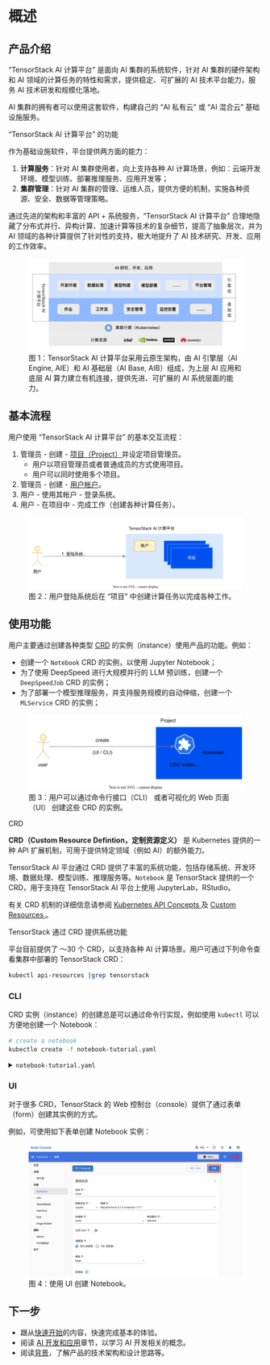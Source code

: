 # 概述

## 产品介绍

“TensorStack AI 计算平台” 是面向 AI 集群的系统软件，针对 AI 集群的硬件架构和 AI 领域的计算任务的特性和需求，提供稳定、可扩展的 AI 技术平台能力，服务 AI 技术研发和规模化落地。

AI 集群的拥有者可以使用这套软件，构建自己的 “AI 私有云” 或 “AI 混合云” 基础设施服务。

<aside class="note info">
<div class="title">“TensorStack AI 计算平台” 的功能</div>

作为基础设施软件，平台提供两方面的能力：

1. **计算服务**：针对 AI 集群使用者，向上支持各种 AI 计算场景，例如：云端开发环境、模型训练、部署推理服务、应用开发等；
1. **集群管理**：针对 AI 集群的管理、运维人员，提供方便的机制，实施各种资源、安全、数据等管理策略。

</aside>

通过先进的架构和丰富的 API + 系统服务，“TensorStack AI 计算平台” 合理地隐藏了分布式并行、异构计算、加速计算等技术的复杂细节，提高了抽象层次，并为 AI 领域的各种计算提供了针对性的支持，极大地提升了 AI 技术研究、开发、应用的工作效率。

<figure class="architecture">
  <img alt="t9k-arch" src="./assets/overview/t9k-arch.png" />
  <figcaption>图 1：TensorStack AI 计算平台采用云原生架构，由 AI 引擎层（AI Engine, AIE）和 AI 基础层（AI Base, AIB）组成，为上层 AI 应用和底层 AI 算力建立有机连接，提供先进、可扩展的 AI 系统层面的能力。</figcaption>
</figure>

## 基本流程

用户使用 “TensorStack AI 计算平台” 的基本交互流程：

1. 管理员 - 创建 - [项目（Project）](./modules/security/project.md)并设定项目管理员。
    - 用户以项目管理员或者普通成员的方式使用项目。
    - 用户可以同时使用多个项目。
2. 管理员 - 创建 - [用户帐户](./modules/security/account.md)。
3. 用户 - 使用其帐户 - 登录系统。
4. 用户 - 在项目中 - 完成工作（创建各种计算任务）。

<figure class="architecture">
  <img alt="t9k-flow" src="./assets/overview/t9k-flow.drawio.svg" />
  <figcaption>图 2：用户登陆系统后在 “项目” 中创建计算任务以完成各种工作。</figcaption>
</figure>


## 使用功能

用户主要通过创建各种类型 <a target="_blank" rel="noopener noreferrer" href="https://kubernetes.io/docs/concepts/extend-kubernetes/api-extension/custom-resources/">CRD</a> 的实例（instance）使用产品的功能。例如：

- 创建一个 `Notebook` CRD 的实例，以使用 Jupyter Notebook；
- 为了使用 DeepSpeed 进行大规模并行的 LLM 预训练，创建一个 `DeepSpeedJob` CRD 的实例；
- 为了部署一个模型推理服务，并支持服务规模的自动伸缩，创建一个 `MLService` CRD 的实例；

<figure class="architecture">
  <img alt="use-t9k" src="./assets/overview/use-t9k.drawio.svg" />
  <figcaption>图 3：用户可以通过命令行接口（CLI） 或者可视化的 Web 页面（UI） 创建这些 CRD 的实例。</figcaption>
</figure>

<aside class="note info">
<div class="title"> CRD </div>

**CRD（Custom Resource Defintion，定制资源定义）** 是 Kubernetes 提供的一种 API 扩展机制，可用于提供特定领域（例如 AI）的额外能力。

TensorStack AI 平台通过 CRD 提供了丰富的系统功能，包括存储系统、开发环境、数据处理、模型训练、推理服务等。`Notebook` 是 TensorStack 提供的一个 CRD，用于支持在 TensorStack AI 平台上使用 JupyterLab，RStudio。

有关 CRD 机制的详细信息请参阅 <a target="_blank" rel="noopener noreferrer" href="https://kubernetes.io/docs/reference/using-api/api-concepts/"> Kubernetes API Concepts </a> 及 <a target="_blank" rel="noopener noreferrer" href="https://kubernetes.io/docs/concepts/extend-kubernetes/api-extension/custom-resources/"> Custom Resources </a>。

</aside>

<aside class="note info">
<div class="title">TensorStack 通过 CRD 提供系统功能</div>

平台目前提供了 ～30 个 CRD，以支持各种 AI 计算场景。用户可通过下列命令查看集群中部署的 TensorStack CRD：

```bash
kubectl api-resources |grep tensorstack
```
</aside>

### CLI

CRD 实例（instance）的创建总是可以通过命令行实现，例如使用 `kubectl` 可以方便地创建一个 Notebook：

```bash
# create a notebook
kubectle create -f notebook-tutorial.yaml 
```

<details><summary><code class="hljs">notebook-tutorial.yaml</code></summary>

```yaml
{{ #include ./assets/overview/notebook-tutorial.yaml }}
```

</details>

### UI

对于很多 CRD，TensorStack 的 Web 控制台（console）提供了通过表单（form）创建其实例的方式。

例如，可使用如下表单创建 Notebook 实例：

<figure class="screenshot">
  <img alt="create-notebook-detail" src="./assets/get-started/training-first-model/create-notebook-detail.png" />
  <figcaption>图 4：使用 UI 创建 Notebook。 </figcaption>
</figure>


## 下一步

- 跟从[快速开始](./get-started/index.md)的内容，快速完成基本的体验。
- 阅读 [AI 开发和应用](./modules/building/index.md)章节，以学习 AI 开发相关的概念。
- 阅读[背景](./background.md)，了解产品的技术架构和设计思路等。

